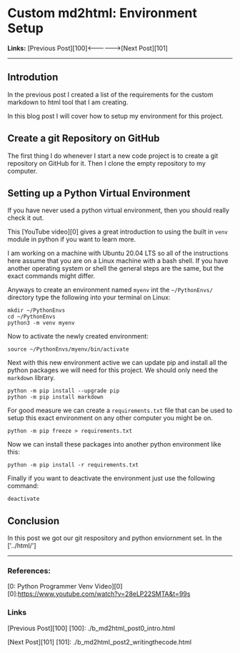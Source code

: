 # Custom md2html: Environment Setup 

**Links:** [Previous Post][100]<------>[Next Post][101]

___

## Introdution

In the previous post I created a list of the requirements for the custom markdown to html tool that I am creating.  

In this blog post I will cover how to setup my environment for this project. 

## Create a git Repository on GitHub

The first thing I do whenever I start a new code project is to create a git repository on GitHub for it. Then I clone the empty repository to my computer. 

## Setting up a Python Virtual Environment

If you have never used a python virtual environment, then you should really check it out.

This [YouTube video][0] gives a great introduction to using the built in `venv` module in python if you want to learn more. 

I am working on a machine with Ubuntu 20.04 LTS so all of the instructions here assume that you are on a Linux machine with a bash shell. If you have another operating system or shell the general steps are the same, but the exact commands might differ. 

Anyways to create an environment named `myenv` int the `~/PythonEnvs/` directory type the following into your terminal on Linux:

```
mkdir ~/PythonEnvs
cd ~/PythonEnvs
python3 -m venv myenv
```

Now to activate the newly created environment:

```
source ~/PythonEnvs/myenv/bin/activate
```

Next with this new environment active we can update pip and install all the python packages we will need for this project. We should only need the `markdown` library. 

```
python -m pip install --upgrade pip
python -m pip install markdown
```

For good measure we can create a `requirements.txt` file that can be used to setup this exact environment on any other computer you might be on. 

```
python -m pip freeze > requirements.txt
```

Now we can install these packages into another python environment like this: 

```
python -m pip install -r requirements.txt 
```

Finally if you want to deactivate the environment just use the following command:

```
deactivate
```

## Conclusion
In this post we got our git respository and python enviornment set. In the ['../html/']
___

### References:

[0: Python Programmer Venv Video][0]
[0]:https://www.youtube.com/watch?v=28eLP22SMTA&t=99s

### Links

[Previous Post][100]
[100]: ./b_md2html_post0_intro.html

[Next Post][101]
[101]: ./b_md2html_post2_writingthecode.html
